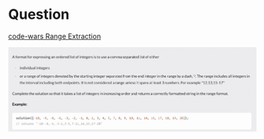 # Question

[code-wars Range Extraction](https://www.codewars.com/kata/51ba717bb08c1cd60f00002f)

![question](q.png)
